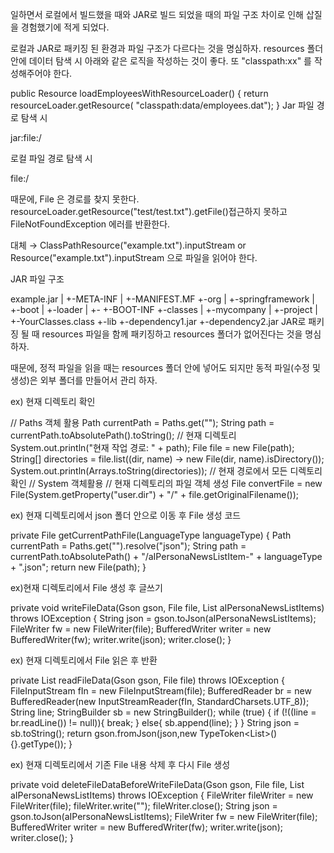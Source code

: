 일하면서 로컬에서 빌드했을 때와 JAR로 빌드 되었을 때의 파일 구조 차이로 인해 삽질을 경험했기에 적게 되었다.

로컬과 JAR로 패키징 된 환경과 파일 구조가 다르다는 것을 명심하자.
resources 폴더 안에 데이터 탐색 시 아래와 같은 로직을 작성하는 것이 좋다. 또 "classpath:xx" 를 작성해주어야 한다.



public Resource loadEmployeesWithResourceLoader() {
    return resourceLoader.getResource(
      "classpath:data/employees.dat");
}
Jar 파일 경로 탐색 시

jar:file:/

로컬 파일 경로 탐색 시

file:/

때문에, File 은 경로를 찾지 못한다. resourceLoader.getResource("test/test.txt").getFile()접근하지 못하고 FileNotFoundException 에러를 반환한다.

대체 → ClassPathResource("example.txt").inputStream or Resource("example.txt").inputStream 으로 파일을 읽어야 한다.

JAR 파일 구조


example.jar
 |
 +-META-INF
 |  +-MANIFEST.MF
 +-org
 |  +-springframework
 |     +-boot
 |        +-loader
 |           +-<spring boot loader classes>
 +-BOOT-INF
    +-classes
    |  +-mycompany
    |     +-project
    |        +-YourClasses.class
    +-lib
       +-dependency1.jar
       +-dependency2.jar
JAR로 패키징 될 때  resources 파일을 함께 패키징하고 resources 폴더가 없어진다는 것을 명심하자.

때문에, 정적 파일을 읽을 때는 resources 폴더 안에 넣어도 되지만 동적 파일(수정 및 생성)은 외부 폴더를 만들어서 관리 하자.

 

ex) 현재 디렉토리 확인



// Paths 객체 활용
Path currentPath = Paths.get("");
String path = currentPath.toAbsolutePath().toString(); // 현재 디렉토리
System.out.println("현재 작업 경로: " + path);
File file = new File(path);
String[] directories = file.list((dir, name) -> new File(dir, name).isDirectory());
System.out.println(Arrays.toString(directories)); // 현재 경로에서 모든 디렉토리 확인
// System 객체활용
// 현재 디렉토리의 파일 객체 생성
File convertFile = new File(System.getProperty("user.dir") + "/" + file.getOriginalFilename());  
 

ex) 현재 디렉토리에서 json 폴더 안으로 이동 후 File 생성 코드



private File getCurrentPathFile(LanguageType languageType) {
    Path currentPath = Paths.get("").resolve("json");
    String path = currentPath.toAbsolutePath() + "/aIPersonaNewsListItem-" + languageType + ".json";
    return new File(path);
}
 

ex)현재 디렉토리에서 File 생성 후 글쓰기



private void writeFileData(Gson gson, File file, List<AIPersonaNewsListItem> aIPersonaNewsListItems) throws IOException {
    String json = gson.toJson(aIPersonaNewsListItems);
    FileWriter fw = new FileWriter(file);
    BufferedWriter writer = new BufferedWriter(fw);
    writer.write(json);
    writer.close();
}
 

ex) 현재 디렉토리에서 File 읽은 후 반환



 private List<AIPersonaNewsListItem> readFileData(Gson gson, File file) throws IOException {
    FileInputStream fIn = new FileInputStream(file);
    BufferedReader br = new BufferedReader(new InputStreamReader(fIn, StandardCharsets.UTF_8));
    String line;
    StringBuilder sb = new StringBuilder();
    while (true) {
        if (!((line = br.readLine()) != null)){
            break;
        } else{
            sb.append(line);
        }
    }
    String json = sb.toString();
    return gson.fromJson(json,new TypeToken<List<AIPersonaNewsListItem>>() {}.getType());
}
 

ex) 현재 디렉토리에서 기존 File 내용 삭제 후 다시 File 생성



private void deleteFileDataBeforeWriteFileData(Gson gson, File file,
                                                List<AIPersonaNewsListItem> aIPersonaNewsListItems) throws IOException {
    FileWriter fileWriter = new FileWriter(file);
    fileWriter.write("");
    fileWriter.close();
    String json = gson.toJson(aIPersonaNewsListItems);
    FileWriter fw = new FileWriter(file);
    BufferedWriter writer = new BufferedWriter(fw);
    writer.write(json);
    writer.close();
}
